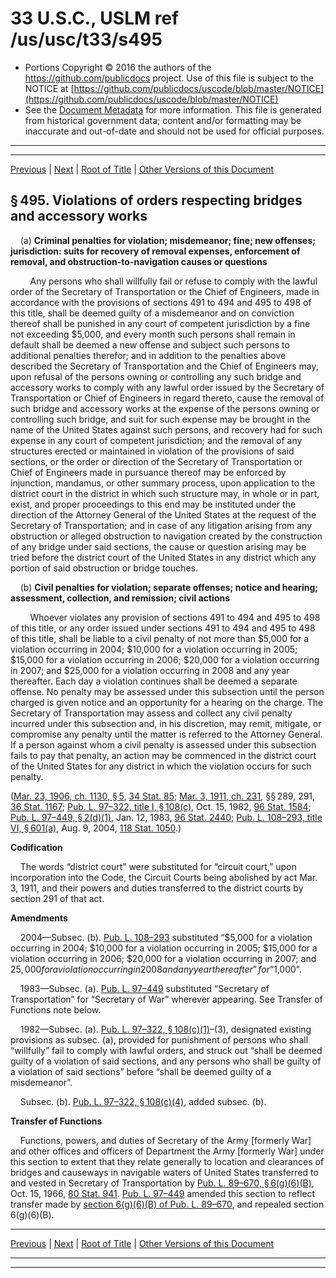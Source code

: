 ---
---

# 33 U.S.C., USLM ref /us/usc/t33/s495

* Portions Copyright © 2016 the authors of the https://github.com/publicdocs project.
  Use of this file is subject to the NOTICE at [https://github.com/publicdocs/uscode/blob/master/NOTICE](https://github.com/publicdocs/uscode/blob/master/NOTICE)
* See the [Document Metadata](././../../../../..//README.md) for more information.
  This file is generated from historical government data; content and/or formatting may be inaccurate and out-of-date and should not be used for official purposes.

----------
----------

[Previous](./../../../../..//us/usc/t33/ch11/schI/m__us_usc_t33_s494a.md) | [Next](./../../../../..//us/usc/t33/ch11/schI/m__us_usc_t33_s496.md) | [Root of Title](./../../../../../) | [Other Versions of this Document](https://publicdocs.github.io/go/links?ns=uslm&ref=%2Fus%2Fusc%2Ft33%2Fs495)

## § 495. Violations of orders respecting bridges and accessory works

    (a) __Criminal penalties for violation; misdemeanor; fine; new offenses; jurisdiction: suits for recovery of removal expenses, enforcement of removal, and obstruction-to-navigation causes or questions__ 

        Any persons who shall willfully fail or refuse to comply with the lawful order of the Secretary of Transportation or the Chief of Engineers, made in accordance with the provisions of sections 491 to 494 and 495 to 498 of this title, shall be deemed guilty of a misdemeanor and on conviction thereof shall be punished in any court of competent jurisdiction by a fine not exceeding $5,000, and every month such persons shall remain in default shall be deemed a new offense and subject such persons to additional penalties therefor; and in addition to the penalties above described the Secretary of Transportation and the Chief of Engineers may, upon refusal of the persons owning or controlling any such bridge and accessory works to comply with any lawful order issued by the Secretary of Transportation or Chief of Engineers in regard thereto, cause the removal of such bridge and accessory works at the expense of the persons owning or controlling such bridge, and suit for such expense may be brought in the name of the United States against such persons, and recovery had for such expense in any court of competent jurisdiction; and the removal of any structures erected or maintained in violation of the provisions of said sections, or the order or direction of the Secretary of Transportation or Chief of Engineers made in pursuance thereof may be enforced by injunction, mandamus, or other summary process, upon application to the district court in the district in which such structure may, in whole or in part, exist, and proper proceedings to this end may be instituted under the direction of the Attorney General of the United States at the request of the Secretary of Transportation; and in case of any litigation arising from any obstruction or alleged obstruction to navigation created by the construction of any bridge under said sections, the cause or question arising may be tried before the district court of the United States in any district which any portion of said obstruction or bridge touches.

    (b) __Civil penalties for violation; separate offenses; notice and hearing; assessment, collection, and remission; civil actions__ 

        Whoever violates any provision of sections 491 to 494 and 495 to 498 of this title, or any order issued under sections 491 to 494 and 495 to 498 of this title, shall be liable to a civil penalty of not more than $5,000 for a violation occurring in 2004; $10,000 for a violation occurring in 2005; $15,000 for a violation occurring in 2006; $20,000 for a violation occurring in 2007; and $25,000 for a violation occurring in 2008 and any year thereafter. Each day a violation continues shall be deemed a separate offense. No penalty may be assessed under this subsection until the person charged is given notice and an opportunity for a hearing on the charge. The Secretary of Transportation may assess and collect any civil penalty incurred under this subsection and, in his discretion, may remit, mitigate, or compromise any penalty until the matter is referred to the Attorney General. If a person against whom a civil penalty is assessed under this subsection fails to pay that penalty, an action may be commenced in the district court of the United States for any district in which the violation occurs for such penalty.

([Mar. 23, 1906, ch. 1130, § 5][/us/act/1906-03-23/ch1130/s5], [34 Stat. 85][/us/stat/34/85]; [Mar. 3, 1911, ch. 231][/us/act/1911-03-03/ch231], §§ 289, 291, [36 Stat. 1167][/us/stat/36/1167]; [Pub. L. 97–322, title I, § 108(c)][/us/pl/97/322/s108/c], Oct. 15, 1982, [96 Stat. 1584][/us/stat/96/1584]; [Pub. L. 97–449, § 2(d)(1)][/us/pl/97/449/s2/d/1], Jan. 12, 1983, [96 Stat. 2440][/us/stat/96/2440]; [Pub. L. 108–293, title VI, § 601(a)][/us/pl/108/293/s601/a], Aug. 9, 2004, [118 Stat. 1050][/us/stat/118/1050].)

 __Codification__ 

    The words “district court” were substituted for “circuit court,” upon incorporation into the Code, the Circuit Courts being abolished by act Mar. 3, 1911, and their powers and duties transferred to the district courts by section 291 of that act.

 __Amendments__ 

    2004—Subsec. (b). [Pub. L. 108–293][/us/pl/108/293] substituted “$5,000 for a violation occurring in 2004; $10,000 for a violation occurring in 2005; $15,000 for a violation occurring in 2006; $20,000 for a violation occurring in 2007; and $25,000 for a violation occurring in 2008 and any year thereafter” for “$1,000”.

    1983—Subsec. (a). [Pub. L. 97–449][/us/pl/97/449] substituted “Secretary of Transportation” for “Secretary of War” wherever appearing. See Transfer of Functions note below.

    1982—Subsec. (a). [Pub. L. 97–322, § 108(c)(1)][/us/pl/97/322/s108/c/1]–(3), designated existing provisions as subsec. (a), provided for punishment of persons who shall “willfully” fail to comply with lawful orders, and struck out “shall be deemed guilty of a violation of said sections, and any persons who shall be guilty of a violation of said sections” before “shall be deemed guilty of a misdemeanor”.

    Subsec. (b). [Pub. L. 97–322, § 108(c)(4)][/us/pl/97/322/s108/c/4], added subsec. (b).

 __Transfer of Functions__ 

    Functions, powers, and duties of Secretary of the Army \[formerly War\] and other offices and officers of Department the Army \[formerly War\] under this section to extent that they relate generally to location and clearances of bridges and causeways in navigable waters of United States transferred to and vested in Secretary of Transportation by [Pub. L. 89–670, § 6(g)(6)(B)][/us/pl/89/670/s6/g/6/B], Oct. 15, 1966, [80 Stat. 941][/us/stat/80/941]. [Pub. L. 97–449][/us/pl/97/449] amended this section to reflect transfer made by [section 6(g)(6)(B) of Pub. L. 89–670][/us/pl/89/670/s6/g/6/B], and repealed section 6(g)(6)(B).

----------

[Previous](./../../../../..//us/usc/t33/ch11/schI/m__us_usc_t33_s494a.md) | [Next](./../../../../..//us/usc/t33/ch11/schI/m__us_usc_t33_s496.md) | [Root of Title](./../../../../../) | [Other Versions of this Document](https://publicdocs.github.io/go/links?ns=uslm&ref=%2Fus%2Fusc%2Ft33%2Fs495)

----------
----------

[/us/act/1906-03-23/ch1130/s5]: https://publicdocs.github.io/go/links?ns=uslm&ref=%2Fus%2Fact%2F1906-03-23%2Fch1130%2Fs5
[/us/stat/34/85]: https://publicdocs.github.io/go/links?ns=uslm&ref=%2Fus%2Fstat%2F34%2F85
[/us/act/1911-03-03/ch231]: https://publicdocs.github.io/go/links?ns=uslm&ref=%2Fus%2Fact%2F1911-03-03%2Fch231
[/us/stat/36/1167]: https://publicdocs.github.io/go/links?ns=uslm&ref=%2Fus%2Fstat%2F36%2F1167
[/us/pl/97/322/s108/c]: https://publicdocs.github.io/go/links?ns=uslm&ref=%2Fus%2Fpl%2F97%2F322%2Fs108%2Fc
[/us/stat/96/1584]: https://publicdocs.github.io/go/links?ns=uslm&ref=%2Fus%2Fstat%2F96%2F1584
[/us/pl/97/449/s2/d/1]: https://publicdocs.github.io/go/links?ns=uslm&ref=%2Fus%2Fpl%2F97%2F449%2Fs2%2Fd%2F1
[/us/stat/96/2440]: https://publicdocs.github.io/go/links?ns=uslm&ref=%2Fus%2Fstat%2F96%2F2440
[/us/pl/108/293/s601/a]: https://publicdocs.github.io/go/links?ns=uslm&ref=%2Fus%2Fpl%2F108%2F293%2Fs601%2Fa
[/us/stat/118/1050]: https://publicdocs.github.io/go/links?ns=uslm&ref=%2Fus%2Fstat%2F118%2F1050
[/us/pl/108/293]: https://publicdocs.github.io/go/links?ns=uslm&ref=%2Fus%2Fpl%2F108%2F293
[/us/pl/97/449]: https://publicdocs.github.io/go/links?ns=uslm&ref=%2Fus%2Fpl%2F97%2F449
[/us/pl/97/322/s108/c/1]: https://publicdocs.github.io/go/links?ns=uslm&ref=%2Fus%2Fpl%2F97%2F322%2Fs108%2Fc%2F1
[/us/pl/97/322/s108/c/4]: https://publicdocs.github.io/go/links?ns=uslm&ref=%2Fus%2Fpl%2F97%2F322%2Fs108%2Fc%2F4
[/us/pl/89/670/s6/g/6/B]: https://publicdocs.github.io/go/links?ns=uslm&ref=%2Fus%2Fpl%2F89%2F670%2Fs6%2Fg%2F6%2FB
[/us/stat/80/941]: https://publicdocs.github.io/go/links?ns=uslm&ref=%2Fus%2Fstat%2F80%2F941
[/us/pl/97/449]: https://publicdocs.github.io/go/links?ns=uslm&ref=%2Fus%2Fpl%2F97%2F449
[/us/pl/89/670/s6/g/6/B]: https://publicdocs.github.io/go/links?ns=uslm&ref=%2Fus%2Fpl%2F89%2F670%2Fs6%2Fg%2F6%2FB


